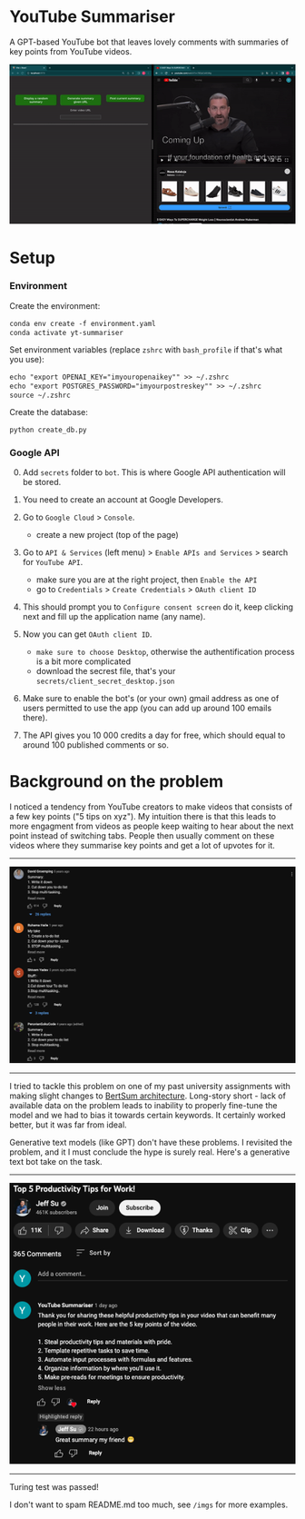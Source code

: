 # YouTube Summariser

A GPT-based YouTube bot that leaves lovely comments with summaries of key points from YouTube videos.

![](demo.gif)

# Setup

### Environment

Create the environment:

```
conda env create -f environment.yaml
conda activate yt-summariser
```

Set environment variables (replace `zshrc` with `bash_profile` if that's what you use):

```
echo "export OPENAI_KEY="imyouropenaikey"" >> ~/.zshrc
echo "export POSTGRES_PASSWORD="imyourpostreskey"" >> ~/.zshrc
source ~/.zshrc
```

Create the database:

```
python create_db.py
```

### Google API

0. Add `secrets` folder to `bot`. This is where Google API authentication will be stored.

1. You need to create an account at Google Developers.
2. Go to `Google Cloud` > `Console`.
    * create a new project (top of the page)
3. Go to `API & Services` (left menu) > `Enable APIs and Services` > search for `YouTube API`.
    * make sure you are at the right project, then `Enable the API`
    * go to `Credentials` > `Create Credentials` > `OAuth client ID`
4. This should prompt you to `Configure consent screen` do it, keep clicking next and fill up the application name (any name).
5. Now you can get `OAuth client ID`.
    * `make sure to choose Desktop`, otherwise the authentification process is a bit more complicated
    *  download the secrest file, that's your `secrets/client_secret_desktop.json`
6. Make sure to enable the bot's (or your own) gmail address as one of users permitted to use the app (you can add up around 100 emails there).
7. The API gives you 10 000 credits a day for free, which should equal to around 100 published comments or so.

# Background on the problem

I noticed a tendency from YouTube creators to make videos that consists of a few key points ("5 tips on xyz"). My intuition there is that this leads to more engagment from videos as people keep waiting to hear about the next point instead of switching tabs. People then usually comment on these videos where they summarise key points and get a lot of upvotes for it.

-----

![Screenshot](imgs/olympics-alux.png)

-----

I tried to tackle this problem on one of my past university assignments with making slight changes to [BertSum architecture](https://arxiv.org/abs/1903.10318v1). Long-story short - lack of available data on the problem leads to inability to properly fine-tune the model and we had to bias it towards certain keywords. It certainly worked better, but it was far from ideal.

Generative text models (like GPT) don't have these problems. I revisited the problem, and it I must conclude the hype is surely real. Here's a generative text bot take on the task. 

-----

![Screenshot](imgs/jeff-cmt.png)

-----

Turing test was passed!

I don't want to spam README.md too much, see `/imgs` for more examples.
